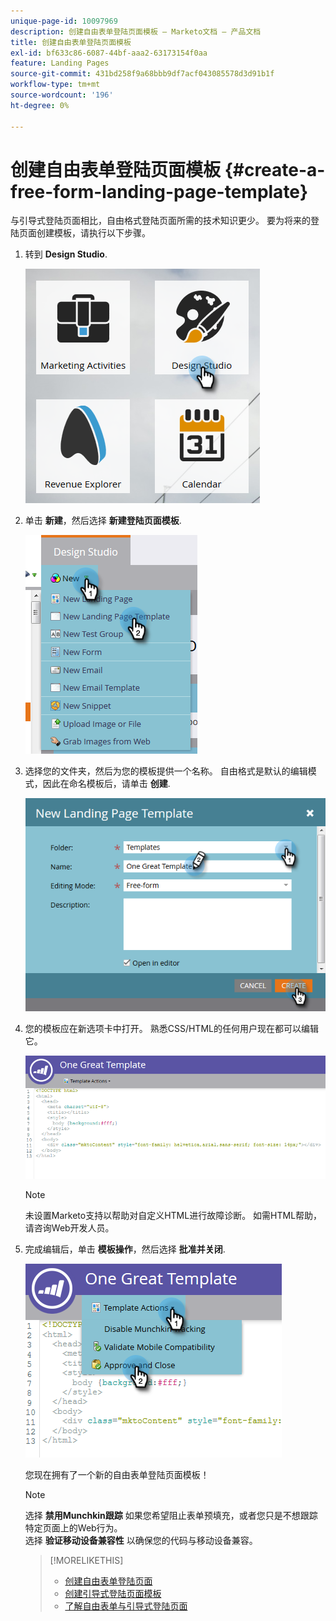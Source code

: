 ```yaml
---
unique-page-id: 10097969
description: 创建自由表单登陆页面模板 — Marketo文档 — 产品文档
title: 创建自由表单登陆页面模板
exl-id: bf633c86-6087-44bf-aaa2-63173154f0aa
feature: Landing Pages
source-git-commit: 431bd258f9a68bbb9df7acf043085578d3d91b1f
workflow-type: tm+mt
source-wordcount: '196'
ht-degree: 0%

---
```


# 创建自由表单登陆页面模板 {#create-a-free-form-landing-page-template}

与引导式登陆页面相比，自由格式登陆页面所需的技术知识更少。 要为将来的登陆页面创建模板，请执行以下步骤。

1. 转到 **Design Studio**.

   ![](assets/one.png)

1. 单击 **新建**，然后选择 **新建登陆页面模板**.

   ![](assets/two.png)

1. 选择您的文件夹，然后为您的模板提供一个名称。 自由格式是默认的编辑模式，因此在命名模板后，请单击 **创建**.

   ![](assets/three.png)

1. 您的模板应在新选项卡中打开。 熟悉CSS/HTML的任何用户现在都可以编辑它。

   ![](assets/four.png)

   >[!NOTE]
   >
   >未设置Marketo支持以帮助对自定义HTML进行故障诊断。 如需HTML帮助，请咨询Web开发人员。

1. 完成编辑后，单击 **模板操作**，然后选择 **批准并关闭**.

   ![](assets/five.png)

   您现在拥有了一个新的自由表单登陆页面模板！

   >[!NOTE]
   >
   >选择 **禁用Munchkin跟踪** 如果您希望阻止表单预填充，或者您只是不想跟踪特定页面上的Web行为。\
   >选择 **验证移动设备兼容性** 以确保您的代码与移动设备兼容。

   >[!MORELIKETHIS]
   >
   >* [创建自由表单登陆页面](/help/marketo/product-docs/demand-generation/landing-pages/free-form-landing-pages/create-a-free-form-landing-page.md)
   >* [创建引导式登陆页面模板](/help/marketo/product-docs/demand-generation/landing-pages/landing-page-templates/create-a-guided-landing-page-template.md)
   >* [了解自由表单与引导式登陆页面](/help/marketo/product-docs/demand-generation/landing-pages/understanding-landing-pages/understanding-free-form-vs-guided-landing-pages.md)

